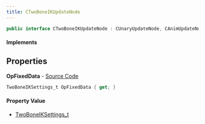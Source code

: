 ```yaml
---
title: CTwoBoneIKUpdateNode
---
```


```csharp
public interface CTwoBoneIKUpdateNode : CUnaryUpdateNode, CAnimUpdateNodeBase, ISchemaClass<CAnimUpdateNodeBase>, ISchemaClass<CUnaryUpdateNode>, ISchemaClass<CTwoBoneIKUpdateNode>, ISchemaField, ISchemaClass, INativeHandle
```

#### Implements

## Properties

**OpFixedData** - [Source Code](https://github.com/swiftly-solution/swiftlys2/blob/main/managed/src/SwiftlyS2.Generated/Schemas/Interfaces/CTwoBoneIKUpdateNode.cs#L16)

```csharp
TwoBoneIKSettings_t OpFixedData { get; }
```

#### Property Value

- [TwoBoneIKSettings_t](/docs/api/shared/schemadefinitions/twoboneiksettings_t)

